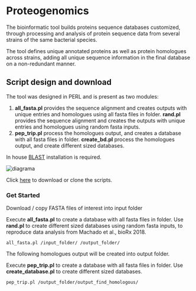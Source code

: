 # Proteogenomics

The bioinformatic tool builds proteins sequence databases customized, through processing and analysis of protein sequence data from several strains of the same bacterial species.

The tool defines unique annotated proteins as well as protein homologues across strains, adding all unique sequence information in the final database on a non-redundant manner.

## Script design and download

The tool was designed in PERL and is present as two modules: 
1. **all_fasta.pl** provides the sequence alignment and creates outputs with unique entries and homologues using all fasta files in folder. **rand.pl** provides the sequence alignment and creates the outputs with unique entries and homologues using random fasta inputs.
2. **pep_trip.pl** process the homologues output, and creates a database with all fasta files in folder. **create_bd.pl** process the homologues output, and create different sized databases. 

In house [BLAST](https://blast.ncbi.nlm.nih.gov/Blast.cgi) installation is required.

![diagrama](https://user-images.githubusercontent.com/8170234/46799804-26eb2580-cd2c-11e8-95bb-4a2da2b573d9.png)

Click [here](https://github.com/karlactm/Proteogenomics.git) to download or clone the scripts.

### Get Started

Download / copy FASTA files of interest into input folder 

Execute **all_fasta.pl** to create a database with all fasta files in folder. Use **rand.pl** to create different sized databases using random fasta inputs, to reproduce data analysis from Machado et al., bioRx 2018.

```
all_fasta.pl /input_folder/ /output_folder/
```

The following homologues output will be created into output folder. 

Execute **pep_trip.pl** to create a database with all fasta files in folder. Use **create_database.pl** to create different sized databases. 

```
pep_trip.pl /output_folder/output_find_homologous/
```







